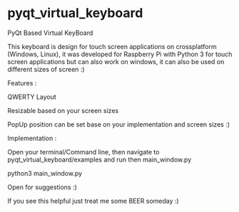 # pyqt_virtual_keyboard
PyQt Based Virtual KeyBoard

This keyboard is design for touch screen applications on crossplatform (Windows, Linux), it was developed for Raspberry Pi with Python 3 for touch screen applications but can also work on windows, it can also be used on different sizes of screen :)

Features :

QWERTY Layout

Resizable based on your screen sizes

PopUp position can be set base on your implementation and screen sizes :)

Implementation :

Open your terminal/Command line, then navigate to pyqt_virtual_keyboard/examples and run then main_window.py

python3 main_window.py

Open for suggestions :)
  
If you see this helpful just treat me some BEER someday :)

